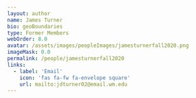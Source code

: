 ```yaml
---
layout: author
name: James Turner
bio: geoBoundaries
type: Former Members
webOrder: 8.0
avatar: /assets/images/peopleImages/jamesturnerfall2020.png
imageMask: 0.0
permalink: /people/jamesturnerfall2020
links:
  - label: 'Email'
    icon: 'fas fa-fw fa-envelope square'
    url: mailto:jdturner02@email.wm.edu
---
```

